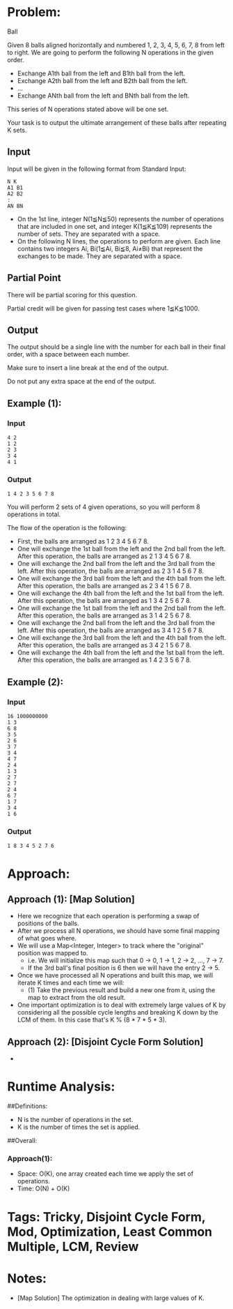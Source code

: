 # Problem:
  Ball
  
  Given 8 balls aligned horizontally and numbered 1, 2, 3, 4, 5, 6, 7, 8 from left to right. We are going to perform the following N operations in the given order.

  - Exchange A1th ball from the left and B1th ball from the left.
  - Exchange A2th ball from the left and B2th ball from the left.
  - ...
  - Exchange ANth ball from the left and BNth ball from the left.

This series of N operations stated above will be one set.

Your task is to output the ultimate arrangement of these balls after repeating K sets.

## Input
Input will be given in the following format from Standard Input:

```
N K
A1 B1
A2 B2
:
AN BN
```
  - On the 1st line, integer N(1≦N≦50) represents the number of operations that are included in one set, and integer K(1≦K≦109) represents the number of sets. They are separated with a space.
  - On the following N lines, the operations to perform are given. Each line contains two integers Ai, Bi(1≦Ai, Bi≦8, Ai≠Bi) that represent the exchanges to be made. They are separated with a space.

## Partial Point
There will be partial scoring for this question.

Partial credit will be given for passing test cases where 1≦K≦1000.

## Output
The output should be a single line with the number for each ball in their final order, with a space between each number.

Make sure to insert a line break at the end of the output.

Do not put any extra space at the end of the output.

## Example (1):
### Input
```
4 2
1 2
2 3
3 4
4 1
```
### Output
```
1 4 2 3 5 6 7 8
```

You will perform 2 sets of 4 given operations, so you will perform 8 operations in total.

The flow of the operation is the following:

-  First, the balls are arranged as 1 2 3 4 5 6 7 8.
-  One will exchange the 1st ball from the left and the 2nd ball from the left. After this operation, the balls are arranged as 2 1 3 4 5 6 7 8.
-  One will exchange the 2nd ball from the left and the 3rd ball from the left. After this operation, the balls are arranged as 2 3 1 4 5 6 7 8.
-  One will exchange the 3rd ball from the left and the 4th ball from the left. After this operation, the balls are arranged as 2 3 4 1 5 6 7 8.
-  One will exchange the 4th ball from the left and the 1st ball from the left. After this operation, the balls are arranged as 1 3 4 2 5 6 7 8.
-  One will exchange the 1st ball from the left and the 2nd ball from the left. After this operation, the balls are arranged as 3 1 4 2 5 6 7 8.
-  One will exchange the 2nd ball from the left and the 3rd ball from the left. After this operation, the balls are arranged as 3 4 1 2 5 6 7 8.
-  One will exchange the 3rd ball from the left and the 4th ball from the left. After this operation, the balls are arranged as 3 4 2 1 5 6 7 8.
-  One will exchange the 4th ball from the left and the 1st ball from the left. After this operation, the balls are arranged as 1 4 2 3 5 6 7 8.

## Example (2):
### Input
```
16 1000000000
1 3
6 8
3 5
2 6
3 7
3 4
4 7
2 4
1 3
2 7
2 7
2 4
6 7
1 7
3 4
1 6
```

### Output
```
1 8 3 4 5 2 7 6
```

# Approach:
## Approach (1): [Map Solution]
  - Here we recognize that each operation is performing a swap of positions of the balls.
  - After we process all N operations, we should have some final mapping of what goes where.
  - We will use a Map<Integer, Integer> to track where the "original" position was mapped to.
    - i.e. We will initialize this map such that 0 -> 0, 1 -> 1, 2 -> 2, ..., 7 -> 7.
    - If the 3rd ball's final position is 6 then we will have the entry 2 -> 5.
  - Once we have processed all N operations and built this map, we will iterate K times and each time we will:
    - (1) Take the previous result and build a new one from it, using the map to extract from the old result.
  - One important optimization is to deal with extremely large values of K by considering all the possible cycle lengths and breaking K down by the LCM of them.  In this case that's K % (8 * 7 * 5 * 3).
  
## Approach (2): [Disjoint Cycle Form Solution]
  -

# Runtime Analysis:
##Definitions:
  - N is the number of operations in the set.
  - K is the number of times the set is applied.

##Overall:
### Approach(1):
  - Space: O(K), one array created each time we apply the set of operations.
  - Time: O(N) + O(K)

# Tags: Tricky, Disjoint Cycle Form, Mod, Optimization, Least Common Multiple, LCM, Review

# Notes:
  - [Map Solution] The optimization in dealing with large values of K.